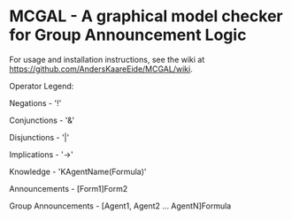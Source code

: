 # MCGAL - A graphical model checker for Group Announcement Logic

For usage and installation instructions, see the wiki at https://github.com/AndersKaareEide/MCGAL/wiki.

Operator Legend: 

Negations    - '!'

Conjunctions - '&'

Disjunctions - '|'

Implications - '->'

Knowledge - 'KAgentName(Formula)'

Announcements - [Form1]Form2

Group Announcements - [Agent1, Agent2 ... AgentN]Formula
 
